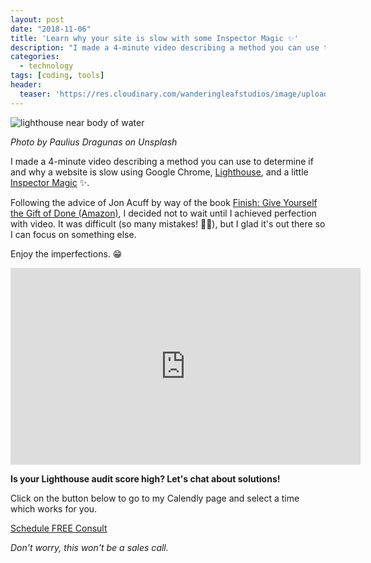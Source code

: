 ```yaml
---
layout: post
date: "2018-11-06"
title: 'Learn why your site is slow with some Inspector Magic ✨'
description: "I made a 4-minute video describing a method you can use to determine if and why a website is slow using Google Chrome, Lighthouse, and a little Inspector Magic ✨."
categories:
  - technology
tags: [coding, tools]
header:
  teaser: 'https://res.cloudinary.com/wanderingleafstudios/image/upload/b_auto,c_pad,g_center,h_630,w_1200/v1537890988/chrisjmears.com/blog/paulius-dragunas-615325-unsplash.jpg'
---
```


![lighthouse near body of water](https://res.cloudinary.com/wanderingleafstudios/image/upload/v1542138192/chrisjmears.com/blog/paulius-dragunas-615325-unsplash.jpg)

<div class="text-right text-grey text-sm mb-6">
  <em>Photo by Paulius Dragunas on Unsplash</em>
</div>

I made a 4-minute video describing a method you can use to determine if and why a website is slow using Google Chrome, [Lighthouse](https://developers.google.com/web/tools/lighthouse/), and a little [Inspector Magic](https://developers.google.com/web/tools/chrome-devtools/) ✨.

Following the advice of Jon Acuff by way of the book [Finish: Give Yourself the Gift of Done (Amazon)](https://www.amazon.com/Finish-Give-Yourself-Gift-Done/dp/B074P95LWW/ref=tmm_aud_swatch_0?_encoding=UTF8&qid=&sr=), I decided not to wait until I achieved perfection with video. It was difficult (so many mistakes! 🤦‍♂️), but I glad it's out there so I can focus on something else.

Enjoy the imperfections. 😁

<div class="video-container">
  <iframe width="560" height="315" src="https://www.youtube.com/embed/2kX28-DmfE8" frameborder="0" allow="accelerometer; autoplay; encrypted-media; gyroscope; picture-in-picture" allowfullscreen></iframe>
</div>


<div class="text-center mt-10 border bg-grey-lightest p-6">
  <p>
    <strong class="text-2xl">Is your Lighthouse audit score high? Let's chat about solutions!</strong>
  </p>
  <p>
    Click on the button below to go to my Calendly page and select a time which works for you.
  </p>
  <p>
    <a href="https://calendly.com/chrisjmears/website-woes-intro" class="js-event-track bg-green-dark border-2 border-white hover:bg-green font-semibold py-3 px-5 rounded shadow-md hover:shadow-none text-2xl inline-block no-underline">
      <span class="text-white">Schedule FREE Consult</span>
    </a>
  </p>
  <p>
    <em class="text-base">Don't worry, this won't be a sales call.</em>
  </p>
</div>
